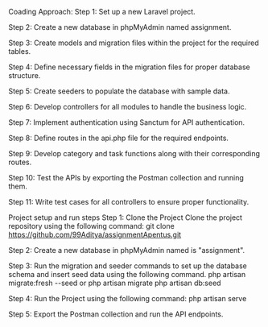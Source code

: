 Coading Approach:
Step 1: Set up a new Laravel project.

Step 2: Create a new database in phpMyAdmin named assignment.

Step 3: Create models and migration files within the project for the required tables.

Step 4: Define necessary fields in the migration files for proper database structure.

Step 5: Create seeders to populate the database with sample data.

Step 6: Develop controllers for all modules to handle the business logic.

Step 7: Implement authentication using Sanctum for API authentication.

Step 8: Define routes in the api.php file for the required endpoints.

Step 9: Develop category and task functions along with their corresponding routes.

Step 10: Test the APIs by exporting the Postman collection and running them.

Step 11: Write test cases for all controllers to ensure proper functionality.

Project setup and run steps
Step 1: Clone the Project
Clone the project repository using the following command: git clone https://github.com/99Aditya/assignmentApentus.git

Step 2: Create a new database in phpMyAdmin named is "assignment".

Step 3: Run the migration and seeder commands to set up the database schema and insert seed data using the following command.
        php artisan migrate:fresh --seed
        or
        php artisan migrate
        php artisan db:seed

Step 4: Run the Project using the following command:
    php artisan serve

Step 5: Export the Postman collection and run the API endpoints.

